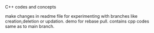 C++ codes and concepts

make changes in readme file for experimenting with branches like creation,deletion or updation.
demo for rebase pull.
contains cpp codes same as to main branch. 
